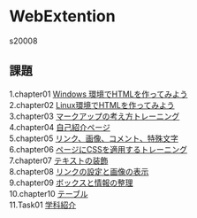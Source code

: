 # WebExtention
s20008  

## 課題  
1.chapter01 [Windows 環境でHTMLを作ってみよう](chapter01/ch01-firsthtml-win.html)  
2.chapter02 [Linux環境でHTMLを作ってみよう](chapter02/ch02-firsthml-linux.html)  
3.chapter03 [マークアップの考え方トレーニング](chapter03/ch03-markuptag1.html)  
4.chapter04 [自己紹介ページ](chapter04/ch04-markuptag1.html)  
5.chapter05 [リンク、画像、コメント、特殊文字](chapter05/ch05-markuptag2.html)  
6.chapter06 [ページにCSSを適用するトレーニング](chapter06/index.html)  
7.chapter07 [テキストの装飾](chapter07/ch07-fontsytle.html)  
8.chapter08 [リンクの設定と画像の表示](chapter08/ch08-linkimg.html)  
9.chapter09 [ボックスと情報の整理](chapter09/ch09-boxcss.html)  
10.chapter10 [テーブル](chapter10/ch10-table.html)  
11.Task01   [学科紹介](Task01/index.html)


